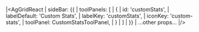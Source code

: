 <framework-specific-section frameworks="react">
<snippet transform={false} language="jsx">
|&lt;AgGridReact
|    sideBar: {{
|        toolPanels: [
|            {
|                id: 'customStats',
|                labelDefault: 'Custom Stats',
|                labelKey: 'customStats',
|                iconKey: 'custom-stats',
|                toolPanel: CustomStatsToolPanel,
|            }
|        ]
|    }}
|       ...other props...
|/>
</snippet>
</framework-specific-section>